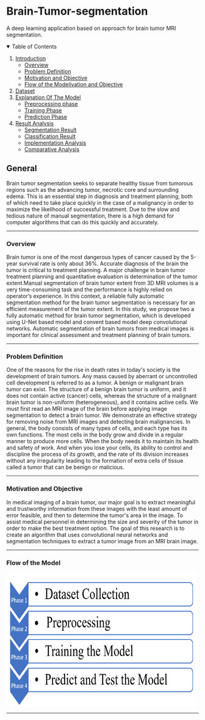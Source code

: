 # Brain-Tumor-segmentation
A deep learning application based on approach for brain tumor MRI segmentation.


<details open="open">
  <summary>Table of Contents</summary>
  <ol>
    <li>
      <a href="#General">Introduction</a>
      <ul>
        <li><a href="#Overview">Overview</a></li>
      </ul>
      <ul>
        <li><a href="#Problem Definition">Problem Definition</a></li>
      </ul>
      <ul>
        <li><a href="#Motivation and Objective">Motivation and Objective</a></li>
      </ul>
      <ul>
        <li><a href="#Flow of the Modelivation and Objective">Flow of the Modelivation and Objective</a></li>
      </ul>
    </li>
    <li>
      <a href="#Dataset">Dataset</a>
    </li>
    <li>
      <a href="#Model Phases">Explanation Of The Model</a>
      <ul>
        <li><a href="#Phase1">Preprocessing phase</a></li>
      </ul>
      <ul>
        <li><a href="#phase2">Training Phase</a></li>
      </ul>
      <ul>
        <li><a href="#phase3">Prediction Phase</a></li>
      </ul>
      </li>
    <li>
      <a href="#Result Analysis">Result Analysis</a>
      <ul>
        <li><a href="#segmentation result">Segmentation Result</a></li>
      </ul>
      <ul>
        <li><a href="#classification result">Classification Result</a></li>
      </ul>
      <ul>
        <li><a href="#implementation analysis">Implementation Analysis</a></li>
      </ul>
      <ul>
        <li><a href="#comparative analysis">Comparative Analysis</a></li>
      </ul>
     </li>
  </ol>
</details>




<!-- General C++ Problems -->
## General
Brain tumor segmentation seeks to separate healthy tissue from tumorous regions such as the advancing tumor, necrotic core and surrounding edema. This is an essential step in diagnosis and treatment planning, both of which need to take place quickly in the case of a malignancy in order to maximize the likelihood of successful treatment. Due to the slow and tedious nature of manual segmentation, there is a high demand for computer algorithms that can do this quickly and accurately.
<hr>

### Overview
Brain tumor is one of the most dangerous types of cancer caused by the 5-year survival rate is only about 36%. Accurate diagnosis of the brain the tumor is critical to treatment planning. A major challenge in brain tumor treatment planning and quantitative evaluation is determination of the tumor extent.Manual segmentation of brain tumor extent from 3D MRI volumes is a very time-consuming task and the performance is highly relied on operator’s experience. In this context, a reliable fully automatic segmentation method for the brain tumor segmentation is necessary for an efficient measurement of the tumor extent. In this study, we propose two a fully automatic method for brain tumor segmentation, which is developed using U-Net based model and convent based model deep convolutional networks. Automatic segmentation of brain tumors from medical images is important for clinical assessment and treatment planning of brain tumors.
<hr>

### Problem Definition
One of the reasons for the rise in death rates in today's society is the development of brain tumors. Any mass caused by aberrant or uncontrolled cell development is referred to as a tumor. A benign or malignant brain tumor can exist. The structure of a benign brain tumor is uniform, and it does not contain active (cancer) cells, whereas the structure of a malignant brain tumor is non-uniform (heterogeneous), and it contains active cells. We must first read an MRI image of the brain before applying image segmentation to detect a brain tumor. We demonstrate an effective strategy for removing noise from MRI images and detecting brain malignancies.
	In general, the body consists of many types of cells, and each type has its own functions. The most cells in the body grow and divide in a regular manner to produce more cells. When the body needs it to maintain its health and safety of work. And when you lose your cells, its ability to control and discipline the process of its growth, and the rate of its division increases without any irregularity leading to the formation of extra cells of tissue called a tumor that can be benign or malicious.
<hr>

### Motivation and Objective
In medical imaging of a brain tumor, our major goal is to extract meaningful and trustworthy information from these images with the least amount of error feasible, and then to determine the tumor's area in the image. To assist medical personnel in determining the size and severity of the tumor in order to make the best treatment option. The goal of this research is to create an algorithm that uses convolutional neural networks and segmentation techniques to extract a tumor image from an MRI brain image.
<hr>

### Flow of the Model
<img src="https://github.com/Mohamed-Hamdy/Brain-Tumor-segmentation/blob/master/images/flow%20of%20project.png" width="500" height="350" >
<hr>
